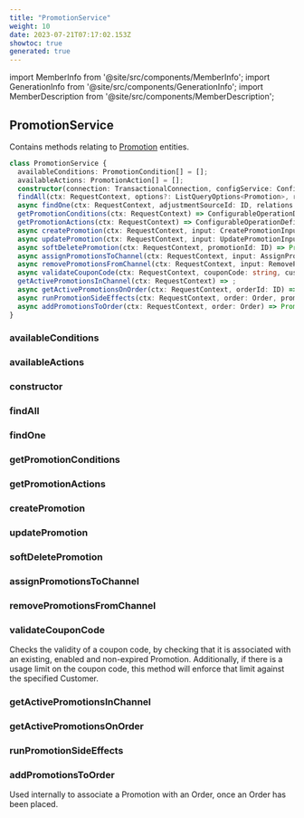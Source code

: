 ```yaml
---
title: "PromotionService"
weight: 10
date: 2023-07-21T07:17:02.153Z
showtoc: true
generated: true
---
```

<!-- This file was generated from the Vendure source. Do not modify. Instead, re-run the "docs:build" script -->
import MemberInfo from '@site/src/components/MemberInfo';
import GenerationInfo from '@site/src/components/GenerationInfo';
import MemberDescription from '@site/src/components/MemberDescription';


## PromotionService

<GenerationInfo sourceFile="packages/core/src/service/services/promotion.service.ts" sourceLine="58" packageName="@vendure/core" />

Contains methods relating to <a href='/docs/reference/typescript-api/entities/promotion#promotion'>Promotion</a> entities.

```ts title="Signature"
class PromotionService {
  availableConditions: PromotionCondition[] = [];
  availableActions: PromotionAction[] = [];
  constructor(connection: TransactionalConnection, configService: ConfigService, channelService: ChannelService, listQueryBuilder: ListQueryBuilder, configArgService: ConfigArgService, customFieldRelationService: CustomFieldRelationService, eventBus: EventBus, translatableSaver: TranslatableSaver, translator: TranslatorService)
  findAll(ctx: RequestContext, options?: ListQueryOptions<Promotion>, relations: RelationPaths<Promotion> = []) => Promise<PaginatedList<Promotion>>;
  async findOne(ctx: RequestContext, adjustmentSourceId: ID, relations: RelationPaths<Promotion> = []) => Promise<Promotion | undefined>;
  getPromotionConditions(ctx: RequestContext) => ConfigurableOperationDefinition[];
  getPromotionActions(ctx: RequestContext) => ConfigurableOperationDefinition[];
  async createPromotion(ctx: RequestContext, input: CreatePromotionInput) => Promise<ErrorResultUnion<CreatePromotionResult, Promotion>>;
  async updatePromotion(ctx: RequestContext, input: UpdatePromotionInput) => Promise<ErrorResultUnion<UpdatePromotionResult, Promotion>>;
  async softDeletePromotion(ctx: RequestContext, promotionId: ID) => Promise<DeletionResponse>;
  async assignPromotionsToChannel(ctx: RequestContext, input: AssignPromotionsToChannelInput) => Promise<Promotion[]>;
  async removePromotionsFromChannel(ctx: RequestContext, input: RemovePromotionsFromChannelInput) => ;
  async validateCouponCode(ctx: RequestContext, couponCode: string, customerId?: ID) => Promise<JustErrorResults<ApplyCouponCodeResult> | Promotion>;
  getActivePromotionsInChannel(ctx: RequestContext) => ;
  async getActivePromotionsOnOrder(ctx: RequestContext, orderId: ID) => Promise<Promotion[]>;
  async runPromotionSideEffects(ctx: RequestContext, order: Order, promotionsPre: Promotion[]) => ;
  async addPromotionsToOrder(ctx: RequestContext, order: Order) => Promise<Order>;
}
```

<div className="members-wrapper">

### availableConditions

<MemberInfo kind="property" type="<a href='/docs/reference/typescript-api/promotions/promotion-condition#promotioncondition'>PromotionCondition</a>[]"   />


### availableActions

<MemberInfo kind="property" type="<a href='/docs/reference/typescript-api/promotions/promotion-action#promotionaction'>PromotionAction</a>[]"   />


### constructor

<MemberInfo kind="method" type="(connection: <a href='/docs/reference/typescript-api/data-access/transactional-connection#transactionalconnection'>TransactionalConnection</a>, configService: ConfigService, channelService: <a href='/docs/reference/typescript-api/services/channel-service#channelservice'>ChannelService</a>, listQueryBuilder: <a href='/docs/reference/typescript-api/data-access/list-query-builder#listquerybuilder'>ListQueryBuilder</a>, configArgService: ConfigArgService, customFieldRelationService: CustomFieldRelationService, eventBus: <a href='/docs/reference/typescript-api/events/event-bus#eventbus'>EventBus</a>, translatableSaver: <a href='/docs/reference/typescript-api/service-helpers/translatable-saver#translatablesaver'>TranslatableSaver</a>, translator: TranslatorService) => PromotionService"   />


### findAll

<MemberInfo kind="method" type="(ctx: <a href='/docs/reference/typescript-api/request/request-context#requestcontext'>RequestContext</a>, options?: ListQueryOptions&#60;<a href='/docs/reference/typescript-api/entities/promotion#promotion'>Promotion</a>&#62;, relations: RelationPaths&#60;<a href='/docs/reference/typescript-api/entities/promotion#promotion'>Promotion</a>&#62; = []) => Promise&#60;<a href='/docs/reference/typescript-api/common/paginated-list#paginatedlist'>PaginatedList</a>&#60;<a href='/docs/reference/typescript-api/entities/promotion#promotion'>Promotion</a>&#62;&#62;"   />


### findOne

<MemberInfo kind="method" type="(ctx: <a href='/docs/reference/typescript-api/request/request-context#requestcontext'>RequestContext</a>, adjustmentSourceId: <a href='/docs/reference/typescript-api/common/id#id'>ID</a>, relations: RelationPaths&#60;<a href='/docs/reference/typescript-api/entities/promotion#promotion'>Promotion</a>&#62; = []) => Promise&#60;<a href='/docs/reference/typescript-api/entities/promotion#promotion'>Promotion</a> | undefined&#62;"   />


### getPromotionConditions

<MemberInfo kind="method" type="(ctx: <a href='/docs/reference/typescript-api/request/request-context#requestcontext'>RequestContext</a>) => ConfigurableOperationDefinition[]"   />


### getPromotionActions

<MemberInfo kind="method" type="(ctx: <a href='/docs/reference/typescript-api/request/request-context#requestcontext'>RequestContext</a>) => ConfigurableOperationDefinition[]"   />


### createPromotion

<MemberInfo kind="method" type="(ctx: <a href='/docs/reference/typescript-api/request/request-context#requestcontext'>RequestContext</a>, input: CreatePromotionInput) => Promise&#60;ErrorResultUnion&#60;CreatePromotionResult, <a href='/docs/reference/typescript-api/entities/promotion#promotion'>Promotion</a>&#62;&#62;"   />


### updatePromotion

<MemberInfo kind="method" type="(ctx: <a href='/docs/reference/typescript-api/request/request-context#requestcontext'>RequestContext</a>, input: UpdatePromotionInput) => Promise&#60;ErrorResultUnion&#60;UpdatePromotionResult, <a href='/docs/reference/typescript-api/entities/promotion#promotion'>Promotion</a>&#62;&#62;"   />


### softDeletePromotion

<MemberInfo kind="method" type="(ctx: <a href='/docs/reference/typescript-api/request/request-context#requestcontext'>RequestContext</a>, promotionId: <a href='/docs/reference/typescript-api/common/id#id'>ID</a>) => Promise&#60;DeletionResponse&#62;"   />


### assignPromotionsToChannel

<MemberInfo kind="method" type="(ctx: <a href='/docs/reference/typescript-api/request/request-context#requestcontext'>RequestContext</a>, input: AssignPromotionsToChannelInput) => Promise&#60;<a href='/docs/reference/typescript-api/entities/promotion#promotion'>Promotion</a>[]&#62;"   />


### removePromotionsFromChannel

<MemberInfo kind="method" type="(ctx: <a href='/docs/reference/typescript-api/request/request-context#requestcontext'>RequestContext</a>, input: RemovePromotionsFromChannelInput) => "   />


### validateCouponCode

<MemberInfo kind="method" type="(ctx: <a href='/docs/reference/typescript-api/request/request-context#requestcontext'>RequestContext</a>, couponCode: string, customerId?: <a href='/docs/reference/typescript-api/common/id#id'>ID</a>) => Promise&#60;JustErrorResults&#60;ApplyCouponCodeResult&#62; | <a href='/docs/reference/typescript-api/entities/promotion#promotion'>Promotion</a>&#62;"   />

Checks the validity of a coupon code, by checking that it is associated with an existing,
enabled and non-expired Promotion. Additionally, if there is a usage limit on the coupon code,
this method will enforce that limit against the specified Customer.
### getActivePromotionsInChannel

<MemberInfo kind="method" type="(ctx: <a href='/docs/reference/typescript-api/request/request-context#requestcontext'>RequestContext</a>) => "   />


### getActivePromotionsOnOrder

<MemberInfo kind="method" type="(ctx: <a href='/docs/reference/typescript-api/request/request-context#requestcontext'>RequestContext</a>, orderId: <a href='/docs/reference/typescript-api/common/id#id'>ID</a>) => Promise&#60;<a href='/docs/reference/typescript-api/entities/promotion#promotion'>Promotion</a>[]&#62;"   />


### runPromotionSideEffects

<MemberInfo kind="method" type="(ctx: <a href='/docs/reference/typescript-api/request/request-context#requestcontext'>RequestContext</a>, order: <a href='/docs/reference/typescript-api/entities/order#order'>Order</a>, promotionsPre: <a href='/docs/reference/typescript-api/entities/promotion#promotion'>Promotion</a>[]) => "   />


### addPromotionsToOrder

<MemberInfo kind="method" type="(ctx: <a href='/docs/reference/typescript-api/request/request-context#requestcontext'>RequestContext</a>, order: <a href='/docs/reference/typescript-api/entities/order#order'>Order</a>) => Promise&#60;<a href='/docs/reference/typescript-api/entities/order#order'>Order</a>&#62;"   />

Used internally to associate a Promotion with an Order, once an Order has been placed.


</div>
